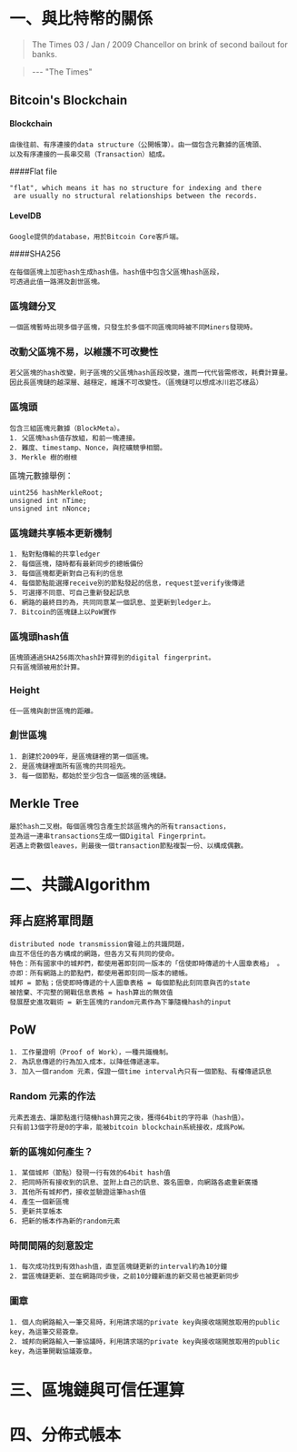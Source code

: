 # 一、與比特幣的關係

> The Times 03 / Jan / 2009 Chancellor on brink of second bailout for banks.
  
> --- "The Times"

## Bitcoin's Blockchain

#### Blockchain
```
由後往前、有序連接的data structure（公開帳簿）。由一個包含元數據的區塊頭、
以及有序連接的一長串交易（Transaction）組成。
```

####Flat file
```
"flat", which means it has no structure for indexing and there
 are usually no structural relationships between the records.
```
#### LevelDB
```
Google提供的database，用於Bitcoin Core客戶端。
```

####SHA256
```
在每個區塊上加密hash生成hash值。hash值中包含父區塊hash區段，
可透過此值一路溯及創世區塊。
```

### 區塊鏈分叉
```
一個區塊暫時出現多個子區塊，只發生於多個不同區塊同時被不同Miners發現時。
```

### 改動父區塊不易，以維護不可改變性
```
若父區塊的hash改變，則子區塊的父區塊hash區段改變，進而一代代皆需修改，耗費計算量。
因此長區塊鏈的越深層、越穩定，維護不可改變性。（區塊鏈可以想成冰川岩芯樣品）
```

### 區塊頭
```
包含三組區塊元數據（BlockMeta）。
1. 父區塊hash值存放組，和前一塊連接。
2. 難度、timestamp、Nonce，與挖礦競爭相關。
3. Merkle 樹的樹根
```
區塊元數據舉例：

	uint256 hashMerkleRoot;
	unsigned int nTime;
	unsigned int nNonce;

### 區塊鏈共享帳本更新機制
	1. 點對點傳輸的共享ledger
	2. 每個區塊，隨時都有最新同步的總帳備份
	3. 每個區塊都更新對自己有利的信息
	4. 每個節點能選擇receive別的節點發起的信息，request並verify後傳遞
	5. 可選擇不同意、可自己重新發起訊息
	6. 網路的最終目的為，共同同意某一個訊息、並更新到ledger上。
	7. Bitcoin的區塊鏈上以PoW實作
 

### 區塊頭hash值
```
區塊頭通過SHA256兩次hash計算得到的digital fingerprint。
只有區塊頭被用於計算。
```
### Height
```
任一區塊與創世區塊的距離。
```
### 創世區塊
```
1. 創建於2009年，是區塊鏈裡的第一個區塊。
2. 是區塊鏈裡面所有區塊的共同祖先。
3. 每一個節點，都始於至少包含一個區塊的區塊鏈。
```

## Merkle Tree
```
屬於hash二叉樹。每個區塊包含產生於該區塊內的所有transactions，
並為這一連串transactions生成一個Digital Fingerprint。
若遇上奇數個leaves，則最後一個transaction節點複製一份、以構成偶數。
```



# 二、共識Algorithm


## 拜占庭將軍問題

	distributed node transmission會碰上的共識問題，
	由互不信任的各方構成的網路，但各方又有共同的使命。
	特色：所有國家中的城邦們，都使用著即刻同一版本的「信使即時傳遞的十人圖章表格」 。
	亦即：所有網路上的節點們，都使用著即刻同一版本的總帳。
	城邦 = 節點；信使即時傳遞的十人圖章表格 = 每個節點此刻同意與否的state
	被捨棄、不完整的開戰信息表格 = hash算出的無效值
	發展歷史進攻戰術 = 新生區塊的random元素作為下筆隨機hash的input
## PoW

	1. 工作量證明（Proof of Work），一種共識機制。
	2. 為訊息傳遞的行為加入成本，以降低傳遞速率。
	3. 加入一個random 元素，保證一個time interval內只有一個節點、有權傳遞訊息
### Random 元素的作法
	元素丟進去、讓節點進行隨機hash算完之後，獲得64bit的字符串（hash值）。
	只有前13個字符是0的字串，能被bitcoin blockchain系統接收，成爲PoW。
	
### 新的區塊如何產生？
	1. 某個城邦（節點）發現一行有效的64bit hash值
	2. 把同時所有接收到的訊息、並附上自己的訊息、簽名圖章，向網路各處重新廣播
	3. 其他所有城邦們，接收並驗證這筆hash值
	4. 產生一個新區塊
	5. 更新共享帳本
	6. 把新的帳本作為新的random元素
### 時間間隔的刻意設定
	1. 每次成功找到有效hash值，直至區塊鏈更新的interval約為10分鐘
	2. 當區塊鏈更新、並在網路同步後，之前10分鐘新進的新交易也被更新同步
### 圖章
	1. 個人向網路輸入一筆交易時，利用請求端的private key與接收端開放取用的public key，為這筆交易簽章。
	2. 城邦向網路輸入一筆協議時，利用請求端的private key與接收端開放取用的public key，為這筆開戰協議簽章。
	

# 三、區塊鏈與可信任運算

# 四、分佈式帳本